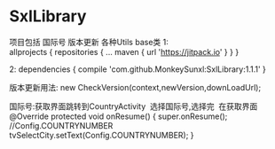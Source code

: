 # SxlLibrary
项目包括 
    国际号 
    版本更新 
    各种Utils 
    base类
 1:   
	allprojects {
		repositories {
			...
			maven { url 'https://jitpack.io' }
		}
	}

2:
	dependencies {
	        compile 'com.github.MonkeySunxl:SxlLibrary:1.1.1'
	}
  
  版本更新用法:
      new CheckVersion(context,newVersion,downLoadUrl);
    
  国际号:获取界面跳转到CountryActivity  选择国际号,选择完  在获取界面  
  @Override
    protected void onResume() {
        super.onResume();
	//Config.COUNTRYNUMBER
        tvSelectCity.setText(Config.COUNTRYNUMBER);
    }  
